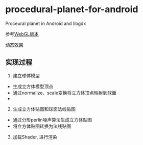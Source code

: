 # procedural-planet-for-android
Proceural planet in Android and libgdx

参考[WebGL版本][1]

[动态效果][2]

## 实现过程
1. 建立球体模型
 - 生成立方体模型顶点
 - 通过normalize、scale变换将立方体顶点映射到球面
 - 
2. 生成立方体贴图和球面法线贴图
 - 通过分形perlin噪声算法生成立方体贴图
 - 将立方体贴图转换为法线贴图
3. 加载Shader, 进行渲染
 
 
 [1]:https://github.com/holgerl/procedural-planet
 [2]:https://holgerl.github.io/procedural-planet/
